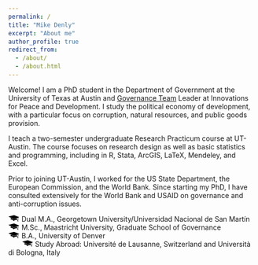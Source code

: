 ```yaml
---
permalink: /
title: "Mike Denly"
excerpt: "About me"
author_profile: true
redirect_from: 
  - /about/
  - /about.html
---
```


Welcome! I am a PhD student in the Department of Government at the University of Texas at Austin and [Governance Team](http://www.ipdutexas.org/governance.html) Leader at Innovations for Peace and Development. I study the political economy of development, with a particular focus on corruption, natural resources, and public goods provision. 

I teach a two-semester undergraduate Research Practicum course at UT-Austin. The course focuses on research design as well as basic statistics and programming, including in R, Stata, ArcGIS, LaTeX, Mendeley, and Excel.

Prior to joining UT-Austin, I worked for the US State Department, the European Commission, and the World Bank. Since starting my PhD, I have consulted extensively for the World Bank and USAID on governance and anti-corruption issues. 

![](/images/gradhatpng.png) Dual M.A., Georgetown University/Universidad Nacional de San Martín 
<br>![](/images/gradhatpng.png) M.Sc., Maastricht University, Graduate School of Governance
<br>![](/images/gradhatpng.png) B.A., University of Denver
<br> &nbsp;&nbsp;&nbsp;&nbsp;&nbsp;&nbsp; ![](/images/gradhatpng.png) Study Abroad: Université de Lausanne, Switzerland and Università di Bologna, Italy
